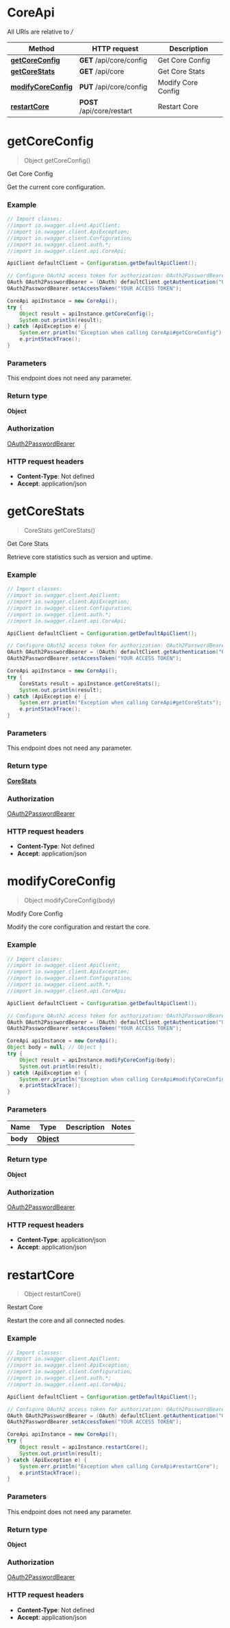 # CoreApi

All URIs are relative to */*

Method | HTTP request | Description
------------- | ------------- | -------------
[**getCoreConfig**](CoreApi.md#getCoreConfig) | **GET** /api/core/config | Get Core Config
[**getCoreStats**](CoreApi.md#getCoreStats) | **GET** /api/core | Get Core Stats
[**modifyCoreConfig**](CoreApi.md#modifyCoreConfig) | **PUT** /api/core/config | Modify Core Config
[**restartCore**](CoreApi.md#restartCore) | **POST** /api/core/restart | Restart Core

<a name="getCoreConfig"></a>
# **getCoreConfig**
> Object getCoreConfig()

Get Core Config

Get the current core configuration.

### Example
```java
// Import classes:
//import io.swagger.client.ApiClient;
//import io.swagger.client.ApiException;
//import io.swagger.client.Configuration;
//import io.swagger.client.auth.*;
//import io.swagger.client.api.CoreApi;

ApiClient defaultClient = Configuration.getDefaultApiClient();

// Configure OAuth2 access token for authorization: OAuth2PasswordBearer
OAuth OAuth2PasswordBearer = (OAuth) defaultClient.getAuthentication("OAuth2PasswordBearer");
OAuth2PasswordBearer.setAccessToken("YOUR ACCESS TOKEN");

CoreApi apiInstance = new CoreApi();
try {
    Object result = apiInstance.getCoreConfig();
    System.out.println(result);
} catch (ApiException e) {
    System.err.println("Exception when calling CoreApi#getCoreConfig");
    e.printStackTrace();
}
```

### Parameters
This endpoint does not need any parameter.

### Return type

**Object**

### Authorization

[OAuth2PasswordBearer](../README.md#OAuth2PasswordBearer)

### HTTP request headers

 - **Content-Type**: Not defined
 - **Accept**: application/json

<a name="getCoreStats"></a>
# **getCoreStats**
> CoreStats getCoreStats()

Get Core Stats

Retrieve core statistics such as version and uptime.

### Example
```java
// Import classes:
//import io.swagger.client.ApiClient;
//import io.swagger.client.ApiException;
//import io.swagger.client.Configuration;
//import io.swagger.client.auth.*;
//import io.swagger.client.api.CoreApi;

ApiClient defaultClient = Configuration.getDefaultApiClient();

// Configure OAuth2 access token for authorization: OAuth2PasswordBearer
OAuth OAuth2PasswordBearer = (OAuth) defaultClient.getAuthentication("OAuth2PasswordBearer");
OAuth2PasswordBearer.setAccessToken("YOUR ACCESS TOKEN");

CoreApi apiInstance = new CoreApi();
try {
    CoreStats result = apiInstance.getCoreStats();
    System.out.println(result);
} catch (ApiException e) {
    System.err.println("Exception when calling CoreApi#getCoreStats");
    e.printStackTrace();
}
```

### Parameters
This endpoint does not need any parameter.

### Return type

[**CoreStats**](CoreStats.md)

### Authorization

[OAuth2PasswordBearer](../README.md#OAuth2PasswordBearer)

### HTTP request headers

 - **Content-Type**: Not defined
 - **Accept**: application/json

<a name="modifyCoreConfig"></a>
# **modifyCoreConfig**
> Object modifyCoreConfig(body)

Modify Core Config

Modify the core configuration and restart the core.

### Example
```java
// Import classes:
//import io.swagger.client.ApiClient;
//import io.swagger.client.ApiException;
//import io.swagger.client.Configuration;
//import io.swagger.client.auth.*;
//import io.swagger.client.api.CoreApi;

ApiClient defaultClient = Configuration.getDefaultApiClient();

// Configure OAuth2 access token for authorization: OAuth2PasswordBearer
OAuth OAuth2PasswordBearer = (OAuth) defaultClient.getAuthentication("OAuth2PasswordBearer");
OAuth2PasswordBearer.setAccessToken("YOUR ACCESS TOKEN");

CoreApi apiInstance = new CoreApi();
Object body = null; // Object | 
try {
    Object result = apiInstance.modifyCoreConfig(body);
    System.out.println(result);
} catch (ApiException e) {
    System.err.println("Exception when calling CoreApi#modifyCoreConfig");
    e.printStackTrace();
}
```

### Parameters

Name | Type | Description  | Notes
------------- | ------------- | ------------- | -------------
 **body** | [**Object**](Object.md)|  |

### Return type

**Object**

### Authorization

[OAuth2PasswordBearer](../README.md#OAuth2PasswordBearer)

### HTTP request headers

 - **Content-Type**: application/json
 - **Accept**: application/json

<a name="restartCore"></a>
# **restartCore**
> Object restartCore()

Restart Core

Restart the core and all connected nodes.

### Example
```java
// Import classes:
//import io.swagger.client.ApiClient;
//import io.swagger.client.ApiException;
//import io.swagger.client.Configuration;
//import io.swagger.client.auth.*;
//import io.swagger.client.api.CoreApi;

ApiClient defaultClient = Configuration.getDefaultApiClient();

// Configure OAuth2 access token for authorization: OAuth2PasswordBearer
OAuth OAuth2PasswordBearer = (OAuth) defaultClient.getAuthentication("OAuth2PasswordBearer");
OAuth2PasswordBearer.setAccessToken("YOUR ACCESS TOKEN");

CoreApi apiInstance = new CoreApi();
try {
    Object result = apiInstance.restartCore();
    System.out.println(result);
} catch (ApiException e) {
    System.err.println("Exception when calling CoreApi#restartCore");
    e.printStackTrace();
}
```

### Parameters
This endpoint does not need any parameter.

### Return type

**Object**

### Authorization

[OAuth2PasswordBearer](../README.md#OAuth2PasswordBearer)

### HTTP request headers

 - **Content-Type**: Not defined
 - **Accept**: application/json

